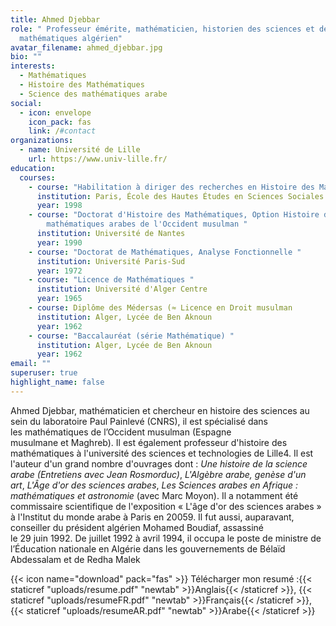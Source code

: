 ```yaml
---
title: Ahmed Djebbar
role: " Professeur émérite, mathématicien, historien des sciences et des
  mathématiques algérien"
avatar_filename: ahmed_djebbar.jpg
bio: ""
interests:
  - Mathématiques
  - Histoire des Mathématiques
  - Science des mathématiques arabe
social:
  - icon: envelope
    icon_pack: fas
    link: /#contact
organizations:
  - name: Université de Lille
    url: https://www.univ-lille.fr/
education:
  courses:
    - course: "Habilitation à diriger des recherches en Histoire des Mathématiques "
      institution: Paris, École des Hautes Études en Sciences Sociales
      year: 1998
    - course: "Doctorat d'Histoire des Mathématiques, Option Histoire des
        mathématiques arabes de l'Occident musulman "
      institution: Université de Nantes
      year: 1990
    - course: "Doctorat de Mathématiques, Analyse Fonctionnelle "
      institution: Université Paris-Sud
      year: 1972
    - course: "Licence de Mathématiques "
      institution: Université d'Alger Centre
      year: 1965
    - course: Diplôme des Médersas (≈ Licence en Droit musulman
      institution: Alger, Lycée de Ben Aknoun
      year: 1962
    - course: "Baccalauréat (série Mathématique) "
      institution: Alger, Lycée de Ben Aknoun
      year: 1962
email: ""
superuser: true
highlight_name: false
---
```

Ahmed Djebbar, mathématicien et chercheur en histoire des sciences au sein du laboratoire Paul Painlevé (CNRS), il est spécialisé dans les mathématiques de l’Occident musulman (Espagne musulmane et Maghreb). Il est également professeur d'histoire des mathématiques à l'université des sciences et technologies de Lille4. Il est l'auteur d'un grand nombre d'ouvrages dont : *Une histoire de la science arabe (Entretiens avec Jean Rosmorduc)*[](https://fr.wikipedia.org/wiki/Ahmed_Djebbar#cite_note-5), *L'Algèbre arabe, genèse d'un art*, *L'Âge d'or des sciences arabes*, *Les Sciences arabes en Afrique : mathématiques et astronomie* (avec Marc Moyon)[](https://fr.wikipedia.org/wiki/Ahmed_Djebbar#cite_note-7). Il a notamment été commissaire scientifique de l'exposition « L'âge d'or des sciences arabes » à l'Institut du monde arabe à Paris en 20059. Il fut aussi, auparavant, conseiller du président algérien Mohamed Boudiaf, assassiné le 29 juin 1992. De juillet 1992 à avril 1994, il occupa le poste de ministre de l’Éducation nationale en Algérie dans les gouvernements de Bélaïd Abdessalam et de Redha Malek

{{< icon name="download" pack="fas" >}} Télécharger mon resumé :{{< staticref "uploads/resume.pdf" "newtab" >}}Anglais{{< /staticref >}},  {{< staticref "uploads/resumeFR.pdf" "newtab" >}}Français{{< /staticref >}},  {{< staticref "uploads/resumeAR.pdf" "newtab" >}}Arabe{{< /staticref >}}